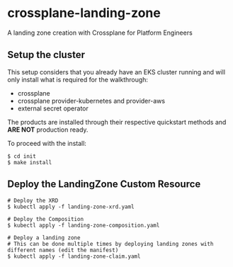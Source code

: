 # crossplane-landing-zone
A landing zone creation with Crossplane for Platform Engineers


## Setup the cluster

This setup considers that you already have an EKS cluster running and will only install what is
required for the walkthrough:

* crossplane
* crossplane provider-kubernetes and provider-aws
* external secret operator

The products are installed through their respective quickstart methods and **ARE NOT** production ready.

To proceed with the install:

```
$ cd init
$ make install
```

## Deploy the LandingZone Custom Resource

```
# Deploy the XRD
$ kubectl apply -f landing-zone-xrd.yaml

# Deploy the Composition
$ kubectl apply -f landing-zone-composition.yaml

# Deploy a landing zone
# This can be done multiple times by deploying landing zones with different names (edit the manifest)
$ kubectl apply -f landing-zone-claim.yaml
```
